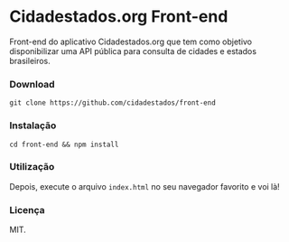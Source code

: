 # Cidadestados.org Front-end

Front-end do aplicativo Cidadestados.org que tem como objetivo disponibilizar
uma API pública para consulta de cidades e estados brasileiros.

### Download

`git clone https://github.com/cidadestados/front-end`

### Instalação

`cd front-end && npm install`

### Utilização

Depois, execute o arquivo `index.html` no seu navegador favorito e voi là!

### Licença

MIT.
